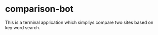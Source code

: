 # comparison-bot
This is a terminal application which simpliys compare two sites based on key word search.

